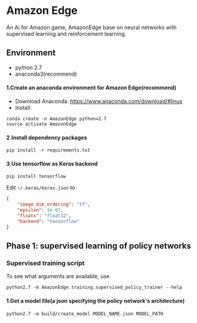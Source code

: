 # Amazon Edge

An Ai for Amazon game, AmazonEdge base on neural networks with supervised learning and reinforcement learning.

## Environment
* python 2.7
* anaconda3(recommend)

#### 1.Create an anaconda environment for Amazon Edge(recommend)

* Download Anaconda: https://www.anaconda.com/download/#linux
* Install:

```shell
conda create -n AmazonEdge python=2.7
source activate AmazonEdge
```
#### 2.Install dependency packages
```shell
pip install -r requirements.txt
```
#### 3.Use tensorflow as Keras backend
```shell
pip install tensorflow
```
Edit `~/.keras/keras.json` to
```json
{
    "image_dim_ordering": "tf", 
    "epsilon": 1e-07, 
    "floatx": "float32", 
    "backend": "tensorflow"
}
```
## Phase 1: supervised learning of policy networks

### Supervised training script

To see what arguments are available, use

```shell
python2.7 -m AmazonEdge.training.supervised_policy_trainer --help
```

#### 1.Get a model file(a json specifying the policy network's architecture)

```shell
python2.7 -m build/create_model MODEL_NAME.json MODEL_PATH
```


